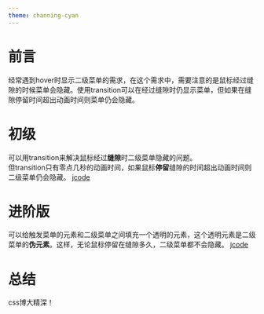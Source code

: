 ```yaml
---
theme: channing-cyan
---
```

# 前言
经常遇到hover时显示二级菜单的需求，在这个需求中，需要注意的是鼠标经过缝隙的时候菜单会隐藏。使用transition可以在经过缝隙时仍显示菜单，但如果在缝隙停留时间超出动画时间则菜单仍会隐藏。
# 初级
可以用transition来解决鼠标经过**缝隙**时二级菜单隐藏的问题。  
但transition只有零点几秒的动画时间，如果鼠标**停留**缝隙的时间超出动画时间则二级菜单仍会隐藏。
[jcode](https://code.juejin.cn/pen/7326198843110850623)
# 进阶版
可以给触发菜单的元素和二级菜单之间填充一个透明的元素，这个透明元素是二级菜单的**伪元素**。这样，无论鼠标停留在缝隙多久，二级菜单都不会隐藏。
[jcode](https://code.juejin.cn/pen/7326202794765975562)
# 总结
css博大精深！
